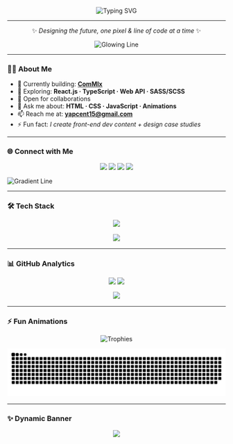 <!-- 🌌 Futuristic Banner -->
<p align="center">
  <img src="https://readme-typing-svg.herokuapp.com?font=Space+Grotesk&size=28&duration=4000&pause=1000&color=F7A600&center=true&vCenter=true&width=800&lines=👋+Hi%2C+I'm+Vincent+Yap;🚀+UI/UX+Designer+%7C+Front-End+Developer;🎨+Crafting+Stunning+User+Experiences;💡+Passionate+About+Design+%26+Code" alt="Typing SVG"/>
</p>

---

<div align="center">
  
✨ *Designing the future, one pixel & line of code at a time* ✨  

![Glowing Line](https://capsule-render.vercel.app/api?type=rect&color=0:F7A600,100:7F00FF&height=4&section=header&reversal=true&animation=fadeIn)

</div>

---

### 👨‍💻 About Me  
- 🔭 Currently building: [**ComMIx**](https://commix.netlify.app)  
- 🌱 Exploring: **React.js · TypeScript · Web API · SASS/SCSS**  
- 🤝 Open for collaborations  
- 💬 Ask me about: **HTML · CSS · JavaScript · Animations**  
- 📫 Reach me at: **yapcent15@gmail.com**  
- ⚡ Fun fact: *I create front-end dev content + design case studies*  

---

### 🌐 Connect with Me  
<p align="center">
  <a href="https://dev.to/cent-yap" target="_blank"><img src="https://skillicons.dev/icons?i=devto" width="48"/></a>
  <a href="https://www.facebook.com/vincent.yap.2002/" target="_blank"><img src="https://skillicons.dev/icons?i=facebook" width="48"/></a>
  <a href="https://www.instagram.com/centyap/" target="_blank"><img src="https://skillicons.dev/icons?i=instagram" width="48"/></a>
  <a href="https://dribbble.com/yapcent" target="_blank"><img src="https://skillicons.dev/icons?i=dribbble" width="48"/></a>
</p>

![Gradient Line](https://capsule-render.vercel.app/api?type=rect&color=gradient&height=4&section=header&reversal=true)

---

### 🛠️ Tech Stack  
<p align="center">
  <img src="https://skillicons.dev/icons?i=html,css,js,ts,react,tailwind,sass,nodejs,mysql,firebase,figma,ps,framer" />
</p>

<p align="center">
  <img src="https://github-readme-activity-graph.vercel.app/graph?username=cent-yap&theme=react-dark&hide_border=true&area=true" />
</p>

---

### 📊 GitHub Analytics  
<p align="center">
  <img src="https://github-readme-stats.vercel.app/api?username=cent-yap&show_icons=true&theme=tokyonight&hide_border=true" height="180"/>
  <img src="https://github-readme-streak-stats.herokuapp.com/?user=cent-yap&theme=tokyonight&hide_border=true" height="180"/>
</p>

<p align="center">
  <img src="https://github-readme-stats.vercel.app/api/top-langs/?username=cent-yap&layout=compact&theme=tokyonight&hide_border=true" height="160"/>
</p>

---

### ⚡ Fun Animations  

<p align="center">
  <img src="https://github-profile-trophy.vercel.app/?username=cent-yap&theme=matrix&no-frame=true&margin-w=10&row=1" alt="Trophies"/>
</p>

<p align="center">
  <img src="https://raw.githubusercontent.com/Platane/snk/output/github-contribution-grid-snake.svg" alt="snake animation"/>
</p>

---

### ✨ Dynamic Banner  
<p align="center">
  <img src="https://capsule-render.vercel.app/api?type=waving&color=gradient&height=200&section=footer&animation=twinkling&text=Thanks+for+visiting!&fontSize=28&fontColor=ffffff"/>
</p>
